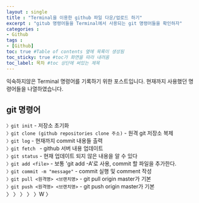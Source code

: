 ```yaml
---
layout : single
title : "Terminal을 이용한 github 파일 다운/업로드 하기"
excerpt : "gitub 명령어들을 Terminal에서 사용되는 git 명령어들을 확인하자"
categories :
- Github
tags :
- [Github]
toc: true #Table of contents 옆에 목록이 생성됨
toc_sticky: true #toc가 화면을 따라 내려옴
toc_label: 목차 #toc 상단에 써있는 제목
---
```



익숙하지않은 Terminal 명령어를 기록하기 위한 포스트입니다.
현재까지 사용했던 명령어들을 나열하였습니다.

## git 명령어

`〉git init` - 저장소 초기화<br>
`〉git clone (github repositories clone 주소)` - 원격 git 저장소 복제<br>
`〉git log` - 현재까지 commit 내용들 출력<br>
`〉git fetch ` - github 서버 내용 업데이트<br>
`〉git status` - 현재 업데이트 되지 않은 내용을 알 수 있다<br>
`〉git add <file>` - 보통 'git add -A'로 사용, commit 할 파일을 추가한다.<br>
`〉git commit -m "message"` - commit 실행 및 comment 작성<br>
`〉git pull <원격명> <브랜치명>` - git pull origin master가 기본<br>
`〉git push <원격명> <브랜치명>` - git push origin master가 기본<br>
〉
〉
〉
〉
〉W
〉
